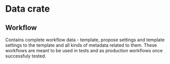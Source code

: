 # Data crate

## Workflow
Contains complete workflow data - template, propose settings and template settings to the template and all kinds of metadata related to them.
These workflows are meant to be used in tests and as production workflows once successfuly tested.